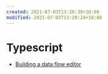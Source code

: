 ```yaml
---
created: 2021-07-03T13:26:38+10:00
modified: 2021-07-03T13:29:24+10:00
---
```


# Typescript

* [Building a data flow editor](https://research.protocol.ai/blog/2021/designing-a-dataflow-editor-with-typescript-and-react/)
